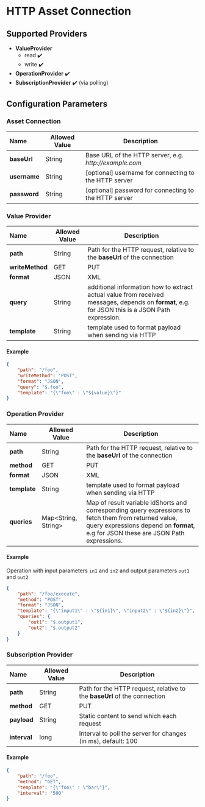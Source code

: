 # HTTP Asset Connection

## Supported Providers

-   **ValueProvider**
    -   read ✔️
	-   write ✔️
-   **OperationProvider** ✔️
-   **SubscriptionProvider** ✔️ (via polling)

## Configuration Parameters

### Asset Connection

| Name | Allowed Value | Description |
|:--| -- | -- |
| **baseUrl** | String | Base URL of the HTTP server, e.g. _http://example.com_ |
| **username** | String | [optional] username for connecting to the HTTP server |
| **password** | String | [optional] password for connecting to the HTTP server |

### Value Provider

| Name | Allowed Value | Description |
|:--| -- | -- |
| **path** | String | Path for the HTTP request, relative to the **baseUrl** of the connection |
| **writeMethod** | GET|PUT|POST | HTTP method to use when writing a value to HTTP |
| **format** | JSON|XML | content format of payload, default: JSON |
| **query** | String | additional information how to extract actual value from received messages, depends on **format**, e.g. for JSON this is a JSON Path expression.
| **template** | String | template used to format payload when sending via HTTP

#### Example

```json
{
	"path": "/foo",
	"writeMethod": "POST",
	"format": "JSON",
	"query": "$.foo",
	"template": "{\"foo\" : \"${value}\"}"
}
```

### Operation Provider

| Name | Allowed Value | Description |
|:--| -- | -- |
| **path** | String | Path for the HTTP request, relative to the **baseUrl** of the connection |
| **method** | GET|PUT|POST | HTTP method to use |
| **format** | JSON|XML | content format of payload, default: JSON |
| **template** | String | template used to format payload when sending via HTTP
| **queries** | Map<String, String> | Map of result variable idShorts and corresponding query expressions to fetch them from returned value, query expressions depend on **format**, e.g for JSON these are JSON Path expressions.


#### Example

Operation with input parameters `in1` and `in2` and output parameters `out1` and `out2`

```json
{
	"path": "/foo/execute",
	"method": "POST",
	"format": "JSON",
	"template": "{\"input1\" : \"${in1}\", \"input2\" : \"${in2}\"}",
	"queries": {
		"out1": "$.output1",
		"out2": "$.output2"
	}
}
```

### Subscription Provider

| Name | Allowed Value | Description |
|:--| -- | -- |
| **path** | String | Path for the HTTP request, relative to the **baseUrl** of the connection |
| **method** | GET|PUT|POST | HTTP method to use |
| **payload** | String | Static content to send which each request |
| **interval** | long | Interval to poll the server for changes (in ms), default: 100

#### Example

```json
{
	"path": "/foo",
	"method": "GET",
	"template": "{\"foo\" : \"bar\"}",
	"interval": "500"
}
```
